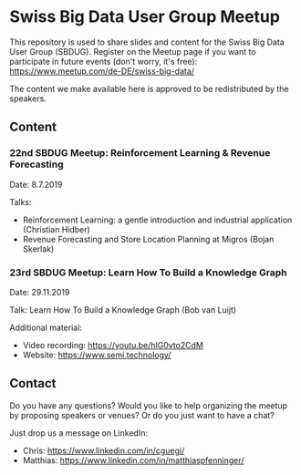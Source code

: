 # Swiss Big Data User Group Meetup
This repository is used to share slides and content for the Swiss Big Data User Group (SBDUG). Register on the Meetup page if you want to participate in future events (don't worry, it's free): https://www.meetup.com/de-DE/swiss-big-data/

The content we make available here is approved to be redistributed by the speakers.

## Content

### 22nd SBDUG Meetup: Reinforcement Learning & Revenue Forecasting
Date: 8.7.2019

Talks:
- Reinforcement Learning: a gentle introduction and industrial application (Christian Hidber)
- Revenue Forecasting and Store Location Planning at Migros (Bojan Skerlak)

### 23rd SBDUG Meetup: Learn How To Build a Knowledge Graph
Date: 29.11.2019

Talk: Learn How To Build a Knowledge Graph (Bob van Luijt)

Additional material:
- Video recording: https://youtu.be/hlG0vto2CdM
- Website: https://www.semi.technology/

## Contact
Do you have any questions? Would you like to help organizing the meetup by proposing speakers or venues? Or do you just want to have a chat?

Just drop us a message on LinkedIn:
- Chris: https://www.linkedin.com/in/cguegi/
- Matthias: https://www.linkedin.com/in/matthiaspfenninger/
